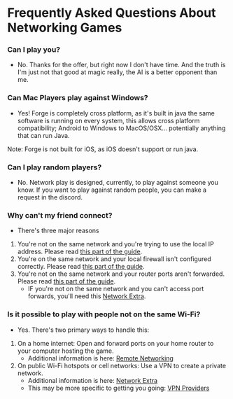 # Frequently Asked Questions About Networking Games

### Can I play you?

* No. Thanks for the offer, but right now I don't have time. And the truth is I'm just not that good at magic really, the AI is a better opponent than me.

### Can Mac Players play against Windows?

* Yes! Forge is completely cross platform, as it's built in java the same software is running on every system, this allows cross platform compatibility; Android to Windows to MacOS/OSX... potentially anything that can run Java. 

Note: Forge is not built for iOS, as iOS doesn't support or run java.

### Can I play random players?

* No. Network play is designed, currently, to play against someone you know. If you want to play against random people, you can make a request in the discord. 

### Why can't my friend connect?

* There's three major reasons

1. You're not on the same network and you're trying to use the local IP address. Please read [this part of the guide](network-play#remote-network).
1. You're on the same network and your local firewall isn't configured correctly. Please read [this part of the guide](network-play#host-based-firewall).
1. You're not on the same network and your router ports aren't forwarded. Please read [this part of the guide](network-play#port-forwarding-or-nat).
    * IF you're not on the same network and you can't access port forwards, you'll need this [Network Extra](Networking-Extras).

### Is it possible to play with people not on the same Wi-Fi?

* Yes. There's two primary ways to handle this:

1. On a home internet: Open and forward ports on your home router to your computer hosting the game. 
    * Additional information is here: [Remote Networking](network-play#remote-network)
2. On public Wi-Fi hotspots or cell networks: Use a VPN to create a private network. 
    * Additional information is here: [Network Extra](Networking-Extras)
    * This may be more specific to getting you going: [VPN Providers](Networking-Extras#virtual-private-network-service-providers)